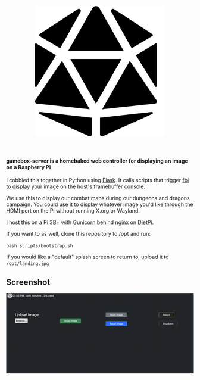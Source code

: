 <div align="center">
<img src="https://github.com/tylermolamphy/gamebox-server/raw/main/d20.png" height="350px"/>
</div><br><br>

#### gamebox-server is a homebaked web controller for displaying an image on a Raspberry Pi

I cobbled this together in Python using [Flask](https://github.com/pallets/flask/#readme). It calls scripts that trigger [fbi](https://www.kraxel.org/blog/linux/fbida/) to display your image on the host's framebuffer console.

We use this to display our combat maps during our dungeons and dragons campaign. You could use it to display whatever image you'd like through the HDMI port on the Pi without running X.org or Wayland.

I host this on a Pi 3B+ with [Gunicorn](https://gunicorn.org/) behind [nginx](https://nginx.org/en/) on [DietPi](https://dietpi.com/docs/).

If you want to as well, clone this repository to /opt and run:

`bash scripts/bootstrap.sh`

If you would like a "default" splash screen to return to, upload it to `/opt/landing.jpg`

## Screenshot 

<img src="https://github.com/tylermolamphy/gamebox-server/raw/main/Screenshot.png">